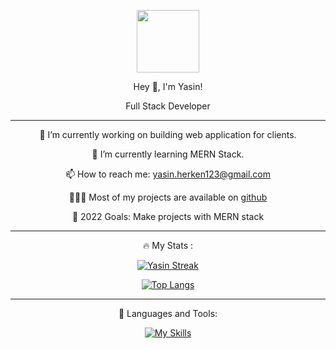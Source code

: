 
<div align="center">
  
  <img src="https://media.giphy.com/media/M9gbBd9nbDrOTu1Mqx/giphy.gif" width="100"/> <br>
  
  <div class="container">Hey 👋, I'm Yasin!</div>
  
  Full Stack Developer
  
  ---
  🔭   I’m currently working on building web application for clients.
  
   🌱 I’m currently learning MERN Stack.
    
   📫 How to reach me: yasin.herken123@gmail.com
  
  👨🏻‍💻 Most of my projects are available on <a href="www.github.com/yasin-herken">github</a>
  
  🥅 2022 Goals: Make projects with MERN stack
  
  ---
  
  :fire: My Stats :

[![Yasin Streak](https://github-readme-streak-stats.herokuapp.com/?user=yasin-herken)](https://git.io/streak-stats)
  

[![Top Langs](https://github-readme-stats.vercel.app/api/top-langs/?username=yasin-herken&layout=compact&theme=vision-friendly-dark)](https://github.com/anuraghazra/github-readme-stats)
  
  ---
🔨 Languages and Tools:
  
[![My Skills](https://skills.thijs.gg/icons?i=js,react,nodejs,mysql,git,python,mongodb,express,redis)](https://skills.thijs.gg)
  
</div>



